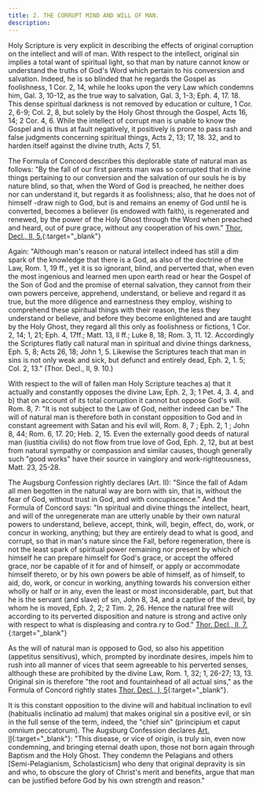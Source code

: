```yaml
---
title: 2. THE CORRUPT MIND AND WILL OF MAN.
description: 
---
```


Holy Scripture is very explicit in describing the effects of original corruption on the intellect and will of man. With respect to the intellect, original sin implies a total want of spiritual light, so that man by nature cannot know or understand the truths of God's Word which pertain to his conversion and salvation. Indeed, he is so blinded that he regards the Gospel as foolishness, 1 Cor. 2, 14, while he looks upon the very Law which condemns him, Gal. 3, 10-12, as the true way to salvation, Gal. 3, 1-3; Eph. 4, 17. 18. This dense spiritual darkness is not removed by education or culture, 1 Cor. 2, 6-9; Col. 2, 8, but solely by the Holy Ghost through the Gospel, Acts 16, 14; 2 Cor. 4, 6. While the intellect of corrupt man is unable to know the Gospel and is thus at fault negatively, it positively is prone to pass rash and false judgments concerning spiritual things, Acts 2, 13; 17, 18. 32, and to harden itself against the divine truth, Acts 7, 51.

The Formula of Concord describes this deplorable state of natural man as follows: "By the fall of our first parents man was so corrupted that in divine things pertaining to our conversion and the salvation of our souls he is by nature blind, so that, when the Word of God is preached, he neither does nor can understand it, but regards it as foolishness; also, that he does not of himself -draw nigh to God, but is and remains an enemy of God until he is converted, becomes a believer (is endowed with faith), is regenerated and renewed, by the power of the Holy Ghost through the Word when preached and heard, out of pure grace, without any cooperation of his own." [Thor. Decl., II, 5.](https://boc.confident.faith/sd-ii-0005){:target="_blank"}

Again: "Although man's reason or natural intellect indeed has still a dim spark of the knowledge that there is a God, as also of the doctrine of the Law, Rom. 1, 19 ff., yet it is so ignorant, blind, and perverted that, when even the most ingenious and learned men upon earth read or hear the Gospel of the Son of God and the promise of eternal salvation, they cannot from their own powers perceive, apprehend, understand, or believe and regard it as true, but the more diligence and earnestness they employ, wishing to comprehend these spiritual things with their reason, the less they understand or believe, and before they become enlightened and are taught by the Holy Ghost, they regard all this only as foolishness or fictions, 1 Cor. 2, 14; 1, 21; Eph. 4, 17ff.; Matt. 13, ll ff.; Luke 8, 18; Rom. 3, 11. 12. Accordingly the Scriptures flatly call natural man in spiritual and divine things darkness, Eph. 5, 8; Acts 26, 18; John 1, 5. Likewise the Scriptures teach that man in sins is not only weak and sick, but defunct and entirely dead, Eph. 2, 1. 5; Col. 2, 13." (Thor. Decl., II, 9. 10.)

With respect to the will of fallen man Holy Scripture teaches a) that it actually and constantly opposes the divine Law, Eph. 2, 3; 1 Pet. 4, 3. 4, and b) that on account of its total corruption it cannot but oppose God's will. Rom. 8, 7: "It is not subject to the Law of God, neither indeed can be." The will of natural man is therefore both in constant opposition to God and in constant agreement with Satan and his evil will, Rom. 8, 7 ; Eph. 2, 1 ; John 8, 44; Rom. 6, 17. 20; Heb. 2, 15. Even the externally good deeds of natural man (iustitia civilis) do not flow from true love of God, Eph. 2, 12, but at best from natural sympathy or compassion and similar causes, though generally such "good works" have their source in vainglory and work-righteousness, Matt. 23, 25-28.

The Augsburg Confession rightly declares (Art. II): "Since the fall of Adam all men begotten in the natural way are born with sin, that is, without the fear of God, without trust in God, and with concupiscence." And the Formula of Concord says: "In spiritual and divine things the intellect, heart, and will of the unregenerate man are utterly unable by their own natural powers to understand, believe, accept, think, will, begin, effect, do, work, or concur in working, anything; but they are entirely dead to what is good, and corrupt, so that in man's nature since the Fall, before regeneration, there is not the least spark of spiritual power remaining nor present by which of himself he can prepare himself for God's grace, or accept the offered grace, nor be capable of it for and of himself, or apply or accommodate himself thereto, or by his own powers be able of himself, as of himself, to aid, do, work, or concur in working, anything towards his conversion either wholly or half or in any, even the least or most inconsiderable, part, but that he is the servant (and slave) of sin, John 8, 34, and a captive of the devil, by whom he is moved, Eph. 2, 2; 2 Tim. 2, 26. Hence the natural free will according to its perverted disposition and nature is strong and active only with respect to what is displeasing and contra.ry to God." [Thor. Decl., II, 7.](https://boc.confident.faith/sd-ii-0007){:target="_blank"}

As the will of natural man is opposed to God, so also his appetition (appetitus sensitivus), which, prompted by inordinate desires, impels him to rush into all manner of vices that seem agreeable to his perverted senses, although these are prohibited by the divine Law, Rom. 1, 32; 1, 26-27; 13, 13. Original sin is therefore "the root and fountainhead of all actual sins," as the Formula of Concord rightly states [Thor. Decl., I, 5](https://boc.confident.faith/sd-i-0005){:target="_blank"}.

It is this constant opposition to the divine will and habitual inclination to evil (habitualis inclinatio ad malum) that makes original sin a positive evil, or sin in the full sense of the term, indeed, the "chief sin" (principium et caput omnium peccatorum). The Augsburg Confession declares [Art. II](https://boc.confident.faith/ac-ii-0002){:target="_blank"}: "This disease, or vice of origin, is truly sin, even now condemning, and bringing eternal death upon, those not born again through Baptism and the Holy Ghost. They condemn the Pelagians and others [Semi-Pelagianism, Scholasticism] who deny that original depravity is sin and who, to obscure the glory of Christ's merit and benefits, argue that man can be justified before God by his own strength and reason."